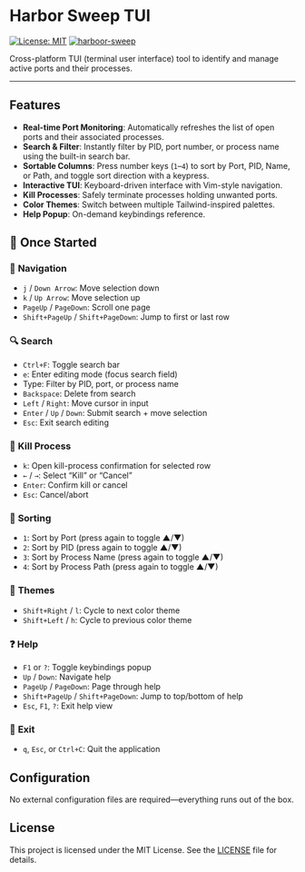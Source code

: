 # Harbor Sweep TUI

[![License: MIT](https://img.shields.io/badge/license-MIT-blue.svg)](LICENSE)
[![harboor-sweep](https://snapcraft.io/harboor-sweep/badge.svg)](https://snapcraft.io/harboor-sweep)

Cross-platform TUI (terminal user interface) tool to identify and manage active ports and their processes.

---

## Features

* **Real-time Port Monitoring**: Automatically refreshes the list of open ports and their associated processes.
* **Search & Filter**: Instantly filter by PID, port number, or process name using the built-in search bar.
* **Sortable Columns**: Press number keys (`1`–`4`) to sort by Port, PID, Name, or Path, and toggle sort direction with
  a keypress.
* **Interactive TUI**: Keyboard-driven interface with Vim-style navigation.
* **Kill Processes**: Safely terminate processes holding unwanted ports.
* **Color Themes**: Switch between multiple Tailwind-inspired palettes.
* **Help Popup**: On-demand keybindings reference.

## 🔧 Once Started

### 🧭 **Navigation**

* `j` / `Down Arrow`: Move selection down
* `k` / `Up Arrow`: Move selection up
* `PageUp` / `PageDown`: Scroll one page
* `Shift+PageUp` / `Shift+PageDown`: Jump to first or last row

### 🔍 **Search**

* `Ctrl+F`: Toggle search bar
* `e`: Enter editing mode (focus search field)
* Type: Filter by PID, port, or process name
* `Backspace`: Delete from search
* `Left` / `Right`: Move cursor in input
* `Enter` / `Up` / `Down`: Submit search + move selection
* `Esc`: Exit search editing

### 🧨 **Kill Process**

* `k`: Open kill-process confirmation for selected row
* `←` / `→`: Select “Kill” or “Cancel”
* `Enter`: Confirm kill or cancel
* `Esc`: Cancel/abort

### 🧰 **Sorting**

* `1`: Sort by Port (press again to toggle ▲/▼)
* `2`: Sort by PID (press again to toggle ▲/▼)
* `3`: Sort by Process Name (press again to toggle ▲/▼)
* `4`: Sort by Process Path (press again to toggle ▲/▼)

### 🎨 **Themes**

* `Shift+Right` / `l`: Cycle to next color theme
* `Shift+Left` / `h`: Cycle to previous color theme

### ❓ **Help**

* `F1` or `?`: Toggle keybindings popup
* `Up` / `Down`: Navigate help
* `PageUp` / `PageDown`: Page through help
* `Shift+PageUp` / `Shift+PageDown`: Jump to top/bottom of help
* `Esc`, `F1`, `?`: Exit help view

### 🚪 **Exit**

* `q`, `Esc`, or `Ctrl+C`: Quit the application

## Configuration

No external configuration files are required—everything runs out of the box.

## License

This project is licensed under the MIT License. See the [LICENSE](LICENSE) file for details.
